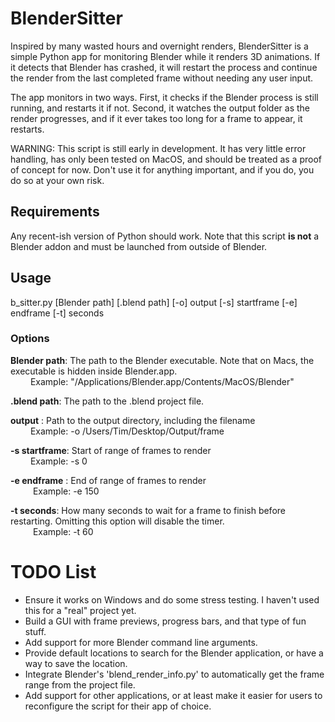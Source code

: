 # BlenderSitter

Inspired by many wasted hours and overnight renders, BlenderSitter is a simple Python app for monitoring Blender while it renders 3D animations. 
If it detects that Blender has crashed, it will restart the process and continue the render from the last completed frame without needing any user input.

The app monitors in two ways. First, it checks if the Blender process is still running, and restarts it if not. Second, it watches the output folder as the render
progresses, and if it ever takes too long for a frame to appear, it restarts. 


WARNING: This script is still early in development. It has very little error handling, has only been tested on MacOS, 
and should be treated as a proof of concept for now. Don't use it for anything important, and if you do, you do so at your own risk.

## Requirements
Any recent-ish version of Python should work. Note that this script **is not** a Blender addon and must be launched from outside of Blender.

## Usage
b_sitter.py [Blender path] [.blend path] [-o] output [-s] startframe [-e] endframe [-t] seconds

### Options

**Blender path**: The path to the Blender executable. Note that on Macs, the executable is hidden inside Blender.app. \
&emsp;&emsp; Example: "/Applications/Blender.app/Contents/MacOS/Blender" 

**.blend path**: The path to the .blend project file. 

**output** : Path to the output directory, including the filename \
&emsp;&emsp; Example: -o /Users/Tim/Desktop/Output/frame 

**-s startframe**: Start of range of frames to render \
&emsp;&emsp; Example: -s 0 

**-e endframe** : End of range of frames to render \
&emsp; &emsp; Example: -e 150 

**-t seconds**: How many seconds to wait for a frame to finish before restarting. Omitting this option will disable the timer.\
&emsp; &emsp; Example: -t 60

# TODO List

* Ensure it works on Windows and do some stress testing. I haven't used this for a "real" project yet.
* Build a GUI with frame previews, progress bars, and that type of fun stuff.
* Add support for more Blender command line arguments.
* Provide default locations to search for the Blender application, or have a way to save the location.
* Integrate Blender's 'blend_render_info.py' to automatically get the frame range from the project file.
* Add support for other applications, or at least make it easier for users to reconfigure the script for their app of choice. 